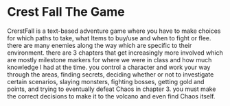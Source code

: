 # Crest Fall The Game

CrerstFall is a text-based adventure game where you have to make choices for which paths to take, what Items to buy/use and when to fight or flee. there are  many enemies along the way which are specific to their environment. there are 3 chapters that get increasingly more involved which are mostly milestone markers for where we were in class and how much knowledge I had at the time. you control a character and work your way through the areas, finding secrets, deciding whether or not to investigate certain scenarios, slaying monsters, fighting bosses, getting gold and points, and trying to eventually defeat Chaos in chapter 3. you must make the correct decisions to make it to the volcano and even find Chaos itself.
